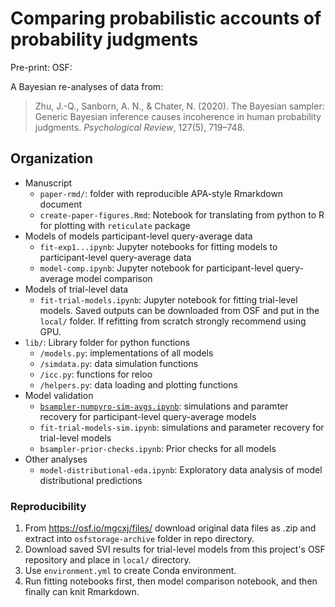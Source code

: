 # Comparing probabilistic accounts of probability judgments

Pre-print:
OSF:

A Bayesian re-analyses of data from:

> Zhu, J.-Q., Sanborn, A. N., & Chater, N. (2020). The Bayesian sampler: Generic Bayesian inference causes incoherence in human probability judgments. _Psychological Review_, 127(5), 719–748.

## Organization

- Manuscript
  - `paper-rmd/`: folder with reproducible APA-style Rmarkdown document
  - `create-paper-figures.Rmd`: Notebook for translating from python to R for plotting with `reticulate` package
- Models of models  participant-level query-average data
  - `fit-exp1...ipynb`: Jupyter notebooks for fitting models to participant-level query-average data
  - `model-comp.ipynb`: Jupyter notebook for participant-level query-average model comparison
- Models of trial-level data
  - `fit-trial-models.ipynb`: Jupyter notebook for fitting trial-level models. Saved outputs can be downloaded from OSF and put in the `local/` folder. If refitting from scratch strongly recommend using GPU.
- `lib/`: Library folder for python functions
  - `/models.py`: implementations of all models
  - `/simdata.py`: data simulation functions
  - `/icc.py`: functions for reloo
  - `/helpers.py`: data loading and plotting functions
- Model validation
  - [`bsampler-numpyro-sim-avgs.ipynb`](https://github.com/derekpowell/bayesian-sampler/blob/main/bsampler-numpyro-sim-avgs.ipynb): simulations and paramter recovery for participant-level query-average models
  - `fit-trial-models-sim.ipynb`: simulations and parameter recovery for trial-level models
  - `bsampler-prior-checks.ipynb`: Prior checks for all models
- Other analyses
  - `model-distributional-eda.ipynb`: Exploratory data analysis of model distributional predictions

### Reproducibility

1. From https://osf.io/mgcxj/files/ download original data files as .zip and extract into `osfstorage-archive` folder in repo directory.
2. Download saved SVI results for trial-level models from this project's OSF repository and place in `local/` directory.
3. Use `environment.yml` to create Conda environment.
4. Run fitting notebooks first, then model comparison notebook, and then finally can knit Rmarkdown.
